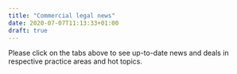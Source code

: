 ```yaml
---
title: "Commercial legal news"
date: 2020-07-07T11:13:33+01:00
draft: true
---
```


Please click on the tabs above to see up-to-date news and deals in respective practice areas and hot topics. 


